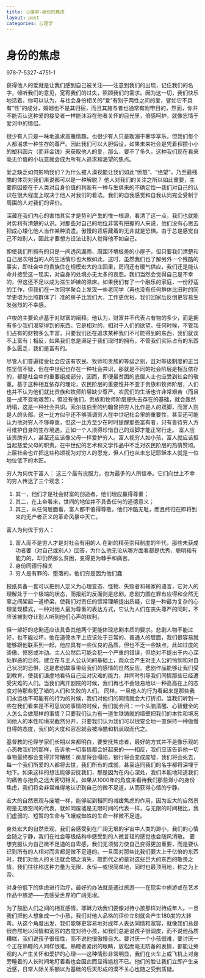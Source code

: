 ```yaml
---
title: 心理学-身份的焦虑
layout: post
categories: 心理学
---
```


# 身份的焦虑
978-7-5327-4751-1

获得他人的爱就是让我们感到自己被关注——注意到我们的出现，记住我们的名字，倾听我们的意见，宽宥我们的过失，照顾我们的需求。因为这一切，我们快乐地活着。你可以认为，与社会身份相关的“爱”有别于两性之间的爱，譬如它不具有“性”的成分，婚姻也不是其归宿，而且其施与者也通常有附带目的，然而，你并不能否认这种爱的接受者一样能沐浴在他者关怀的目光里，倍感呵护，就像忘情于爱河中的情侣。

很少有人只是一味地追求高雅情趣，也很少有人只是耽溺于奢华享乐，但我们每个人都渴求一种生存的尊严。因此我们可以大胆假设，如果未来社会是凭着积攒小小的塑料圆片（而非金钱）来获取他人的爱，那么，要不了多久，这种我们现在看来毫无价值的小玩意就会成为所有人追求和渴望的焦点。

爱之缺乏如何影响我们？为什么被人漠视能让我们如此“愤怒”、“绝望”，乃至最残酷的体罚对我们来说都可以是一种解脱？
他人对我们的关注之所以如此重要，主要原因便在于人类对自身价值的判断有一种与生俱来的不确定性—我们对自己的认识在很大程度上取决于他人对我们的看法。我们的自我感觉和自我认同完全受制于周围的人对我们的评价。

深藏在我们内心的害怕其实才是势利产生的惟一根源，看清了这一点，我们也就能对势利有清楚的认识。对那些对自己的地位非常有把握的人来说，他们没有心思去把成心矮化他人当作某种消遣。傲慢的背后藏着的无非就是恐惧。由于总是感觉自己不如别人，因此才要想方设法让别人觉得他不如自己。

即使我们所拥有的只是一间透风漏雨、周围环境极差的小屋子，但只要我们清楚和自己层次相当的人的生活情形也大致如此，这时，虽然我们也了解另外一个残酷的事实，即社会中的贵族住在规模宏大的庄园里，房间还有暖气供应，我们还是能认命并接受这一现实，对自身的处境亦无太多的哀怨。我们当然会觉得自己是不幸的，但这还不足以成为滋生妒嫉的温床。如果我们有了一个融乐的家庭，一份舒适的工作，但我们在一次同学聚会上发现一些老同学（再也没有任何群体比旧时的同学更堪为比照群体了）准的房子比我们大，工作更优裕，我们回家后反倒更容易生发强烈的不幸感。

卢梭的主要论点基于对财富的阐释。他认为，财富并不代表占有物的多少，而是拥有多少我们渴望得到的东西。它是相对的，相对于人们的欲望。任何时候，不管我们占有的财物多么丰富，只要我们还在追求某种我们不可能得到的东西，我们就谈不上富有；相反，如果我们总是满足于我们现时的拥有，不管我们实际占有的东西多么匮乏，我们是富有的。

尽管人们普遍接受社会应该有农民、牧师和贵族的等级之别，且对等级制度的正当性坚信不疑，但在中世纪也存在一种社会共识，那就是不同的社会阶层是相互依存的，都是社会中的重要组成部分，因而，即便最贫困的底层人士也应受到社会的敬重。基于这种相互依存的理论，农民阶层的重要性并不亚于贵族和牧师阶层，人们也并不认为他们就比贵族和牧师阶层缺少尊严。农民们的生活也许非常艰苦（而且是一成不变地艰苦），但没有他们，贵族和牧师阶层便失去存在的基础，就会轰然坍塌，这是一种社会共识。索尔兹伯里的约翰曾把穷人比作是人的双脚，而富人则是人的头部。这一比方似乎还不够强调穷人在中世纪社会里的重要性，甚至还可能认为他对穷人不够尊重，但这一比方至少在时时提醒那些富有者，只有善待穷人方可维护自身的生存境遇，正如一个人须得珍惜自己的双脚才能正常行走。
富人应该资助穷人，甚至还应该像父母一样爱护穷人。富人视穷人如小孩，富人就应该担当起慈爱父母的职责。在中世纪的艺术和文学作品中不乏对农民阶层的热情赞颂。上层社会也许把这些称颂视为对穷人的恩宠，但人们也从未忘记耶稣本人就是一位地位低下的木匠。

穷人为何优于富人：
这三个最有说服力，也为最多的人所信奉。它们向世上不幸的穷人传达了三个观念：
1. 其一，他们才是社会财富的创造者，他们理应赢得尊重；
2. 其二，在上帝看来，世间的地位并不具备任何的道德意义；
3. 其三，从任何层面看，富人都不值得尊敬，他们冷酷无耻，而且终归在即将到来的无产者正义的革命风暴中灭亡。

富人为何优于穷人：
1. 富人而不是穷人才是对社会有用的人
在新的精英崇拜制度的年代，那些未获成功者要（对自己或别人）回答，为什么他无论从哪方面看都是优秀、聪明和有能力的，却仍然那么贫困，变得更为棘手和痛苦。
2. 身份同德行相关
3. 穷人是有罪的、堕落的，他们穷是因为他们蠢

报纸具备一套可以把别人定义为心理变态、怪物、失败者和输家的语言，它对人的理解处于一个极端的状态，而报纸的反面则是悲剧。悲剧力图在罪有应得和全然无辜之间架起一道桥梁，使我们对责任的惯常理解提出质疑，它是一种最为复杂的心理呈现模式，一种对他人最为尊重的表达方式，它认为人们在丧失尊严的同时，不应该被剥夺让别人听到他们心声的权利。

但一部好的悲剧还应该具备其他两个更能体现悲剧本质的要求。悲剧人物不能过好，也不能过坏，他在道德水平上应该处于日常的、普通人的层面，我们很容易就能够跟他联系到一起，他应具有一些优良的品质，但也不乏一些缺点，此如过度的骄傲、愤怒或冲动。主人公然后可能会犯一个严重的错误，但绝对不提出于内心深处罪恶的目的。建立在与主人公认同的基础上，观众会产生对主人公的怜悯和对自己状况的恐惧，这是悲剧故事带给我们的感情的自然反应。悲剧作品能够让我们受到教育，使我们谦虚地看待自己应对灾难的能力，并同时引导我们同情那些已经遭受灾难的人们。当我们离开剧院的时候，我们再也不会轻易地以一种高高在上的态度对待那些犯了错的人们和失败的人们。
同样，一旦他人的行为看起来是那些我们永远也不可能有的行为的时候，我们对他们的同情就会大打折扣。当我们听到一些在我们看来是不可思议的事情的时候，我们就会问：一个头脑清醒、心智健全的人怎么会做那样的事情？只要我们认为有一道生铁铸就的墙壁把我们的本性和境况同他人的本性和境况截然分开，只要我们认为我们可以很安全地一直保持一种傲慢自得的态度，我们的大度和容忍就会被冷酷和机讽取而代之。

基督教的伦理学家们长期以来都明白，要安抚焦虑者，最好的方式并不是像乐观的心态教我们的那样，告诉他一切事情都会好起来的——相反，我们应该告诉他一切事物最终都会变得非常糟糕：房屋将会塌陷，银行将会变成废墟，我们将会死去，每一个我们所爱的人都将去世，我们所有的成就，甚至连同我们的名字都将深埋于地下。如果这样的想法能够安抚我们，那是因为在内心深处，我们本能地知道我们的痛苦与抱负之远大密切相关。如果从1000年的角度来看待我们那些渺小的身份焦虑，我们将会非常难得地认识到自己的微不足道，从而获得心情的宁静。

宏大的自然景观与废墟一样，能够起到相同的减缓焦虑的作用，因为宏大的自然景观是无限空间的代表，就如同废墟是无限时间的代表一样，与无限的时间相比，我们虚弱的、短暂的生命与飞蛾或蜘蛛的生命一样微不足道。

身处宏大的自然景观，我们会感受到在广阔无垠的宇宙中人类的渺小，我们的心情会随之宁静，我们在社会等级结构中感受到的人微言轻的感觉也会随风消散。
要想克服认为自己微不足道的自卑感，我们无须努力使自己变得更加重要，而是要认识到所有的人相对而言都是微不足道的。一旦面对那些比我们要大上千亿倍的东西时，我们对他人的关注就会随之消失，取而代之的是对这些巨大的东西的敬畏之情，我们往往称这种力量为无限、永恒—或很简单地，同时也最顶用地，称之为上帝。

对身份低下的焦虑进行治疗，最好的办法就是通过旅游——在现实中旅游或在艺术作品中旅游——去感受世界的广阔无垠。

为了鼓励人们之间的相互感情，耶稣力劝我们要像对待小孩那样对待成年人。一旦我们把他人想象成一个小孩，我们对他人品格的评价立刻就会产生180度的大转弯。从这个角度出发，我们能够更容易地对成年人表达同情和宽容，就像我们总是很自然地以同情和宽容的态度对待小孩，如我们总是说孩子很调皮，而不说他品质糟糕，我们说孩子很任性，而不说他很傲慢自大。要讨厌一个小孩很难，要讨厌一个正在熟睡的人同样很难。熟睡者紧闭的眼睛，放松而毫无防备的表情，都能让旁观的人产生关怀和爱护的心理——这种情形非常明显，我们在火车上或飞机上对身旁睡着的人长时间地盯着看也会因此而显得尴尬不已。他们的脸让我们立即产生亲近感，日常人际关系额以为基础的后天形成的漠不关心也随之受到质疑。